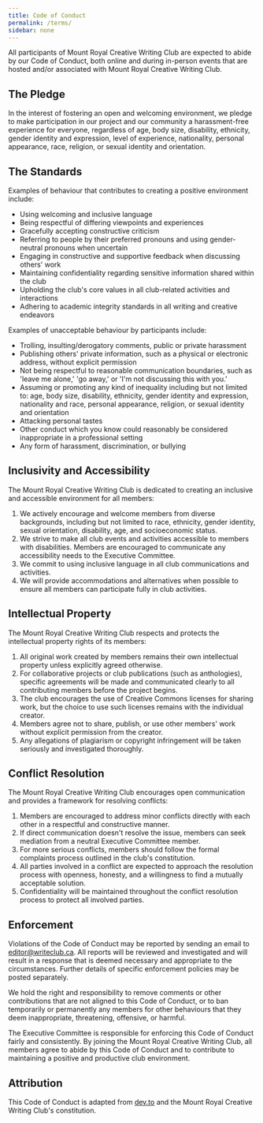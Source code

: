 ```yaml
---
title: Code of Conduct
permalink: /terms/
sidebar: none
---
```


All participants of Mount Royal Creative Writing Club are expected to abide by our Code of Conduct, both online and during in-person events that are hosted and/or associated with Mount Royal Creative Writing Club.

## The Pledge

In the interest of fostering an open and welcoming environment, we pledge to make participation in our project and our community a harassment-free experience for everyone, regardless of age, body size, disability, ethnicity, gender identity and expression, level of experience, nationality, personal appearance, race, religion, or sexual identity and orientation.

## The Standards

Examples of behaviour that contributes to creating a positive environment include:

* Using welcoming and inclusive language
* Being respectful of differing viewpoints and experiences
* Gracefully accepting constructive criticism
* Referring to people by their preferred pronouns and using gender-neutral pronouns when uncertain
* Engaging in constructive and supportive feedback when discussing others' work
* Maintaining confidentiality regarding sensitive information shared within the club
* Upholding the club's core values in all club-related activities and interactions
* Adhering to academic integrity standards in all writing and creative endeavors

Examples of unacceptable behaviour by participants include:

* Trolling, insulting/derogatory comments, public or private harassment
* Publishing others' private information, such as a physical or electronic address, without explicit permission
* Not being respectful to reasonable communication boundaries, such as 'leave me alone,' 'go away,' or 'I'm not discussing this with you.'
* Assuming or promoting any kind of inequality including but not limited to: age, body size, disability, ethnicity, gender identity and expression, nationality and race, personal appearance, religion, or sexual identity and orientation
* Attacking personal tastes
* Other conduct which you know could reasonably be considered inappropriate in a professional setting
* Any form of harassment, discrimination, or bullying

## Inclusivity and Accessibility

The Mount Royal Creative Writing Club is dedicated to creating an inclusive and accessible environment for all members:

1. We actively encourage and welcome members from diverse backgrounds, including but not limited to race, ethnicity, gender identity, sexual orientation, disability, age, and socioeconomic status.
2. We strive to make all club events and activities accessible to members with disabilities. Members are encouraged to communicate any accessibility needs to the Executive Committee.
3. We commit to using inclusive language in all club communications and activities.
4. We will provide accommodations and alternatives when possible to ensure all members can participate fully in club activities.

## Intellectual Property

The Mount Royal Creative Writing Club respects and protects the intellectual property rights of its members:

1. All original work created by members remains their own intellectual property unless explicitly agreed otherwise.
2. For collaborative projects or club publications (such as anthologies), specific agreements will be made and communicated clearly to all contributing members before the project begins.
3. The club encourages the use of Creative Commons licenses for sharing work, but the choice to use such licenses remains with the individual creator.
4. Members agree not to share, publish, or use other members' work without explicit permission from the creator.
5. Any allegations of plagiarism or copyright infringement will be taken seriously and investigated thoroughly.

## Conflict Resolution

The Mount Royal Creative Writing Club encourages open communication and provides a framework for resolving conflicts:

1. Members are encouraged to address minor conflicts directly with each other in a respectful and constructive manner.
2. If direct communication doesn't resolve the issue, members can seek mediation from a neutral Executive Committee member.
3. For more serious conflicts, members should follow the formal complaints process outlined in the club's constitution.
4. All parties involved in a conflict are expected to approach the resolution process with openness, honesty, and a willingness to find a mutually acceptable solution.
5. Confidentiality will be maintained throughout the conflict resolution process to protect all involved parties.

## Enforcement

Violations of the Code of Conduct may be reported by sending an email to [editor@writeclub.ca](mailto:editor@writeclub.ca). All reports will be reviewed and investigated and will result in a response that is deemed necessary and appropriate to the circumstances. Further details of specific enforcement policies may be posted separately.

We hold the right and responsibility to remove comments or other contributions that are not aligned to this Code of Conduct, or to ban temporarily or permanently any members for other behaviours that they deem inappropriate, threatening, offensive, or harmful.

The Executive Committee is responsible for enforcing this Code of Conduct fairly and consistently. By joining the Mount Royal Creative Writing Club, all members agree to abide by this Code of Conduct and to contribute to maintaining a positive and productive club environment.

## Attribution

This Code of Conduct is adapted from [dev.to](https://dev.to/code-of-conduct) and the Mount Royal Creative Writing Club's constitution.
